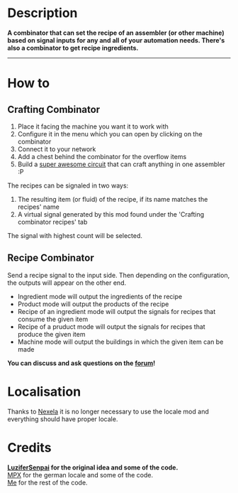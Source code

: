 # Description #
**A combinator that can set the recipe of an assembler (or other machine) based on signal inputs for any and all of your automation needs. There's also a combinator to get recipe ingredients.**

-------------

# How to #

## Crafting Combinator ##
1. Place it facing the machine you want it to work with
2. Configure it in the menu which you can open by clicking on the combinator
3. Connect it to your network
4. Add a chest behind the combinator for the overflow items
5. Build a [super awesome circuit](https://forums.factorio.com/viewtopic.php?f=193&t=42964) that can craft anything in one assembler :P

The recipes can be signaled in two ways:

1. The resulting item (or fluid) of the recipe, if its name matches the recipes' name
2. A virtual signal generated by this mod found under the 'Crafting combinator recipes' tab

The signal with highest count will be selected.

## Recipe Combinator ##
Send a recipe signal to the input side. Then depending on the configuration, the outputs will appear on the other end.
- Ingredient mode will output the ingredients of the recipe
- Product mode will output the products of the recipe
- Recipe of an ingredient mode will output the signals for recipes that consume the given item
- Recipe of a pruduct mode will output the signals for recipes that produce the given item
- Machine mode will output the buildings in which the given item can be made

**You can discuss and ask questions on the [forum](https://forums.factorio.com/viewtopic.php?f=93&t=34405)!**

# Localisation #
Thanks to [Nexela](https://mods.factorio.com/mods/Nexela) it is no longer necessary to use the locale mod and everything should have proper locale.

# Credits #
**[LuziferSenpai](https://mods.factorio.com/mods/LuziferSenpai) for the original idea and some of the code.**  
[MPX](https://mods.factorio.com/mods/MPX) for the german locale and some of the code.  
[Me](https://mods.factorio.com/mods/theRustyKnife) for the rest of the code.  
